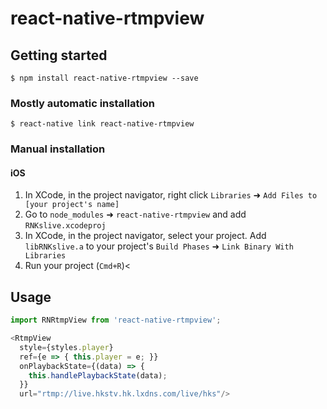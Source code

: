 
# react-native-rtmpview

## Getting started

`$ npm install react-native-rtmpview --save`

### Mostly automatic installation

`$ react-native link react-native-rtmpview`

### Manual installation


#### iOS

1. In XCode, in the project navigator, right click `Libraries` ➜ `Add Files to [your project's name]`
2. Go to `node_modules` ➜ `react-native-rtmpview` and add `RNKslive.xcodeproj`
3. In XCode, in the project navigator, select your project. Add `libRNKslive.a` to your project's `Build Phases` ➜ `Link Binary With Libraries`
4. Run your project (`Cmd+R`)<


## Usage
```javascript
import RNRtmpView from 'react-native-rtmpview';

<RtmpView
  style={styles.player}
  ref={e => { this.player = e; }}
  onPlaybackState={(data) => {
    this.handlePlaybackState(data);
  }}
  url="rtmp://live.hkstv.hk.lxdns.com/live/hks"/>

```
